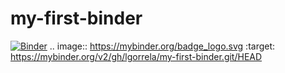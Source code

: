 # my-first-binder

[![Binder](https://mybinder.org/badge_logo.svg)](https://mybinder.org/v2/gh/lgorrela/my-first-binder.git/HEAD)
.. image:: https://mybinder.org/badge_logo.svg
 :target: https://mybinder.org/v2/gh/lgorrela/my-first-binder.git/HEAD
